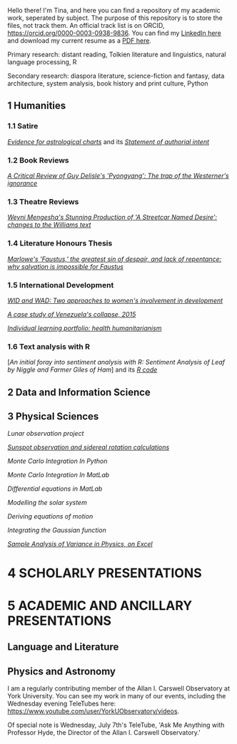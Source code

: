 
Hello there! I'm Tina, and here you can find a repository of my academic work, seperated by subject. The purpose of this repository is to store the files, not track them. An official track list is on ORCID, https://orcid.org/0000-0003-0938-9836.
You can find my [LinkedIn here](https://www.linkedin.com/in/cnguyen99/) and download my current resume as a [PDF here](https://github.com/TorontoYYZ/Portfolio/blob/main/Resume.pdf).

Primary research: distant reading, Tolkien literature and linguistics, natural language processing, R

Secondary research: diaspora literature, science-fiction and fantasy, data architecture, system analysis, book history and print culture, Python


## 1 Humanities

### 1.1 Satire


[*Evidence for astrological charts*](https://github.com/TorontoYYZ/Portfolio/blob/main/Satire_Paper.pdf) and its [*Statement of authorial intent*](https://github.com/TorontoYYZ/Portfolio/blob/main/Statement%20of%20Authorial%20Intent.pdf)

### 1.2 Book Reviews


[*A Critical Review of Guy Delisle's 'Pyongyang': The trap of the Westerner's ignorance*](https://github.com/TorontoYYZ/Portfolio/blob/main/A%20Critical%20Review%20of%20Guy%20Delisle's%20'Pyongyang'.pdf)

### 1.3 Theatre Reviews


[*Weyni Mengesha's Stunning Production of 'A Streetcar Named Desire': changes to the Williams text*](https://github.com/TorontoYYZ/Portfolio/blob/main/Review%20of%20'Streetcar'.pdf)

### 1.4 Literature Honours Thesis


[*Marlowe's 'Faustus,' the greatest sin of despair, and lack of repentance: why salvation is impossible for Faustus*](https://github.com/TorontoYYZ/Portfolio/blob/main/Nguyen.Christina.April.23.2021.pdf)

### 1.5 International Development


[*WID and WAD: Two approaches to women's involvement in development*](https://github.com/TorontoYYZ/Portfolio/blob/main/A%20Critical%20Approach%20to%20Women%20in%20Development%20(Essay%202).docx)


[*A case study of Venezuela's collapse, 2015*](https://github.com/TorontoYYZ/Portfolio/blob/main/Venezuela%20Policy.pdf)


[*Individual learning portfolio: health humanitarianism*](https://github.com/TorontoYYZ/Portfolio/blob/main/Individual%20Learning%20Portfolio%20-%20Final%20Project.pdf)

### 1.6 Text analysis with R

[*An initial foray into sentiment analysis with R: Sentiment Analysis of Leaf by Niggle and Farmer Giles of Ham*] and its [*R code*](https://github.com/TorontoYYZ/Portfolio/blob/main/sentiment_analysis_r_code.R)


## 2 Data and Information Science

## 3 Physical Sciences

*Lunar observation project*

[*Sunspot observation and sidereal rotation calculations*](https://github.com/TorontoYYZ/Portfolio/blob/main/Sunspots%20Term%20Project%2C%20March%2029%2C%202021.pdf)

*Monte Carlo Integration In Python*

*Monte Carlo Integration In MatLab*

*Differential equations in MatLab*

*Modelling the solar system*

*Deriving equations of motion*

*Integrating the Gaussian function*

[*Sample Analysis of Variance in Physics, on Excel*](https://github.com/TorontoYYZ/Portfolio/blob/main/Sample%20ANOVA%20in%20physics.xlsx)



# 4 SCHOLARLY PRESENTATIONS

# 5 ACADEMIC AND ANCILLARY PRESENTATIONS
## Language and Literature
## Physics and Astronomy
I am a regularly contributing member of the Allan I. Carswell Observatory at York University. You can see my work in many of our events, including the Wednesday evening TeleTubes here: https://www.youtube.com/user/YorkUObservatory/videos. 

Of special note is Wednesday, July 7th's TeleTube, 'Ask Me Anything with Professor Hyde, the Director of the Allan I. Carswell Observatory.'
